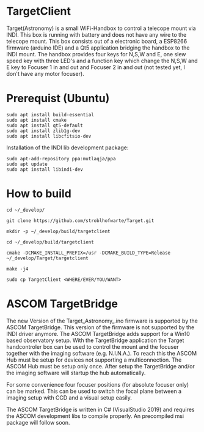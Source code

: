 # TargetClient
Target(Astronomy) is a small WiFi-Handbox to control a telecope mount via INDI. 
This box is running with battery and does not have any wire to the telecope mount. 
This box consists out of a electronic board, a ESP8266 firmware (arduino IDE) and a 
Qt5 application bridging the handbox to the INDI mount. The handbox provides four keys 
for N,S,W and E, one slew speed key with three LED's and a function key which change 
the N,S,W and E key to Focuser 1 in and out and Focuser 2 in and out 
(not tested yet, I don't have any motor focuser).

# Prerequist (Ubuntu)

```
sudo apt install build-essential
sudo apt install cmake
sudo apt install qt5-default
sudo apt install zlib1g-dev
sudo apt install libcfitsio-dev
```
Installation of the INDI lib development package:
```
sudo apt-add-repository ppa:mutlaqja/ppa
sudo apt update
sudo apt install libindi-dev
```

# How to build

```
cd ~/_develop/

git clone https://github.com/stroblhofwarte/Target.git

mkdir -p ~/_develop/build/targetclient

cd ~/_develop/build/targetclient

cmake -DCMAKE_INSTALL_PREFIX=/usr -DCMAKE_BUILD_TYPE=Release ~/_develop/Target/targetclient

make -j4

sudo cp TargetClient <WHERE/EVER/YOU/WANT>
```

# ASCOM TargetBridge

The new Version of the Target_Astronomy_.ino firmware is supported by the ASCOM TargetBridge. This version of the firmware is
not supported by the INDI driver anymore. 
The ASCOM TargetBridge adds support for a Win10 based observatory setup. With the TargetBridge application the Target handcontroler 
box can be used to control the mount and the focuser together with the imaging software (e.g. N.I.N.A.). To reach this the ASCOM Hub must
be setup for devices not supporting a multiconnection. The ASCOM Hub must be setup only once. After setup the TargetBridge and/or the imaging
software will startup the hub automatically.

For some convenience four focuser positions (for absolute focuser only) can be marked. This can be used to switch the focal plane between a 
imaging setup with CCD and a visual setup easily.

The ASCOM TargetBridge is written in C# (VisualStudio 2019) and requires the ASCOM development libs to compile properly. 
An precompiled msi package will follow soon.
